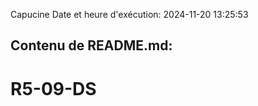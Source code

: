 Capucine
Date et heure d'exécution: 2024-11-20 13:25:53

Contenu de README.md:
---------------------
# R5-09-DS